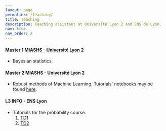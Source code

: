 ```yaml
---
layout: page
permalink: /teaching/
title: teaching
description: Teaching assistant at Université Lyon 2 and ENS de Lyon.
nav: true
nav_order: 2
---
```


#### Master 1 [MIASHS - Université Lyon 2](https://www.univ-lyon2.fr/master-1-mathematiques-et-informatique-appliquees-aux-sciences-humaines-et-sociales-miashs)

- Bayesian statistics.

#### Master 2 MIASHS - Université Lyon 2

- Robust methods of Machine Learning. Tutorials' notebooks  may be found [here](https://github.com/annegnx/mash_m2/tree/main/adversary/session1).

#### L3 INFO - ENS Lyon

- Tutorials for the probability course.
    1. [TD1]({{annegnx.github.io}}/assets/teaching/L3_2024/TD1.pdf)
    2. [TD2]({{annegnx.github.io}}/assets/teaching/L3_2024/TD2.pdf)

